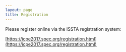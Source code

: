 ```yaml
---
layout: page
title: Registration
---
```


Please register online via the ISSTA registration system:

[https://icpe2017.spec.org/registration.html](https://icpe2017.spec.org/registration.html)
